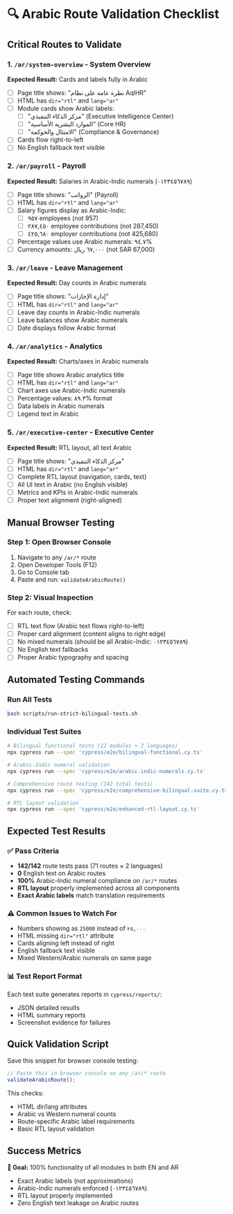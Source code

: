 # 🔍 Arabic Route Validation Checklist

## Critical Routes to Validate

### 1. `/ar/system-overview` - System Overview
**Expected Result:** Cards and labels fully in Arabic
- [ ] Page title shows: "نظرة عامة على نظام AqlHR"
- [ ] HTML has `dir="rtl"` and `lang="ar"`
- [ ] Module cards show Arabic labels:
  - [ ] "مركز الذكاء التنفيذي" (Executive Intelligence Center)
  - [ ] "الموارد البشرية الأساسية" (Core HR)
  - [ ] "الامتثال والحوكمة" (Compliance & Governance)
- [ ] Cards flow right-to-left
- [ ] No English fallback text visible

### 2. `/ar/payroll` - Payroll
**Expected Result:** Salaries in Arabic-Indic numerals (٠١٢٣٤٥٦٧٨٩)
- [ ] Page title shows: "الرواتب" (Payroll)
- [ ] HTML has `dir="rtl"` and `lang="ar"`
- [ ] Salary figures display as Arabic-Indic:
  - [ ] ٩٥٧ employees (not 957)
  - [ ] ٢٨٧,٤٥٠ employee contributions (not 287,450)
  - [ ] ٤٢٥,٦٨٠ employer contributions (not 425,680)
- [ ] Percentage values use Arabic numerals: ٩٤.٧%
- [ ] Currency amounts: ٦٧,٠٠٠ ريال (not SAR 67,000)

### 3. `/ar/leave` - Leave Management  
**Expected Result:** Day counts in Arabic numerals
- [ ] Page title shows: "إدارة الإجازات"
- [ ] HTML has `dir="rtl"` and `lang="ar"`
- [ ] Leave day counts in Arabic-Indic numerals
- [ ] Leave balances show Arabic numerals
- [ ] Date displays follow Arabic format

### 4. `/ar/analytics` - Analytics
**Expected Result:** Charts/axes in Arabic numerals
- [ ] Page title shows Arabic analytics title
- [ ] HTML has `dir="rtl"` and `lang="ar"`
- [ ] Chart axes use Arabic-Indic numerals
- [ ] Percentage values: ٨٩.٣% format
- [ ] Data labels in Arabic numerals
- [ ] Legend text in Arabic

### 5. `/ar/executive-center` - Executive Center
**Expected Result:** RTL layout, all text Arabic
- [ ] Page title shows: "مركز الذكاء التنفيذي"
- [ ] HTML has `dir="rtl"` and `lang="ar"`
- [ ] Complete RTL layout (navigation, cards, text)
- [ ] All UI text in Arabic (no English visible)
- [ ] Metrics and KPIs in Arabic-Indic numerals
- [ ] Proper text alignment (right-aligned)

## Manual Browser Testing

### Step 1: Open Browser Console
1. Navigate to any `/ar/*` route
2. Open Developer Tools (F12)
3. Go to Console tab
4. Paste and run: `validateArabicRoute()`

### Step 2: Visual Inspection
For each route, check:
- [ ] RTL text flow (Arabic text flows right-to-left)
- [ ] Proper card alignment (content aligns to right edge)
- [ ] No mixed numerals (should be all Arabic-Indic: ٠١٢٣٤٥٦٧٨٩)
- [ ] No English text fallbacks
- [ ] Proper Arabic typography and spacing

## Automated Testing Commands

### Run All Tests
```bash
bash scripts/run-strict-bilingual-tests.sh
```

### Individual Test Suites
```bash
# Bilingual functional tests (22 modules × 2 languages)
npx cypress run --spec 'cypress/e2e/bilingual-functional.cy.ts'

# Arabic-Indic numeral validation
npx cypress run --spec 'cypress/e2e/arabic-indic-numerals.cy.ts'

# Comprehensive route testing (142 total tests)
npx cypress run --spec 'cypress/e2e/comprehensive-bilingual-suite.cy.ts'

# RTL layout validation
npx cypress run --spec 'cypress/e2e/enhanced-rtl-layout.cy.ts'
```

## Expected Test Results

### ✅ Pass Criteria
- **142/142** route tests pass (71 routes × 2 languages)
- **0** English text on Arabic routes
- **100%** Arabic-Indic numeral compliance on `/ar/*` routes
- **RTL layout** properly implemented across all components
- **Exact Arabic labels** match translation requirements

### ⚠️ Common Issues to Watch For
- Numbers showing as `25000` instead of `٢٥,٠٠٠`
- HTML missing `dir="rtl"` attribute
- Cards aligning left instead of right
- English fallback text visible
- Mixed Western/Arabic numerals on same page

### 📊 Test Report Format
Each test suite generates reports in `cypress/reports/`:
- JSON detailed results
- HTML summary reports
- Screenshot evidence for failures

## Quick Validation Script

Save this snippet for browser console testing:
```javascript
// Paste this in browser console on any /ar/* route
validateArabicRoute();
```

This checks:
- HTML dir/lang attributes
- Arabic vs Western numeral counts  
- Route-specific Arabic label requirements
- Basic RTL layout validation

## Success Metrics

**🎯 Goal:** 100% functionality of all modules in both EN and AR
- Exact Arabic labels (not approximations)
- Arabic-Indic numerals enforced (٠١٢٣٤٥٦٧٨٩)
- RTL layout properly implemented
- Zero English text leakage on Arabic routes